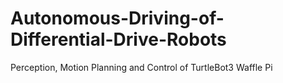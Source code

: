 # Autonomous-Driving-of-Differential-Drive-Robots
Perception, Motion Planning and Control of TurtleBot3 Waffle Pi
